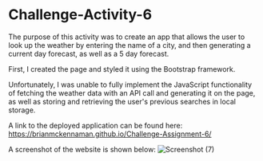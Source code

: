 # Challenge-Activity-6

The purpose of this activity was to create an app that allows the user to look up the weather by entering the name of a city, and then generating a current day forecast, as well as a 5 day forecast.

First, I created the page and styled it using the Bootstrap framework.

Unfortunately, I was unable to fully implement the JavaScript functionality of fetching the weather data with an API call and generating it on the page, as well as storing and retrieving the user's previous searches in local storage.

A link to the deployed application can be found here: https://brianmckennaman.github.io/Challenge-Assignment-6/

A screenshot of the website is shown below:
![Screenshot (7)](https://user-images.githubusercontent.com/107509704/184781078-b98a2d79-6b58-422d-883a-7792b9c5a4ec.png)